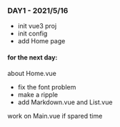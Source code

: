### DAY1 - 2021/5/16

- init vue3 proj
- init config
- add Home page

#### for the next day:

about Home.vue

- fix the font problem
- make a ripple
- add Markdown.vue and List.vue

work on Main.vue if spared time